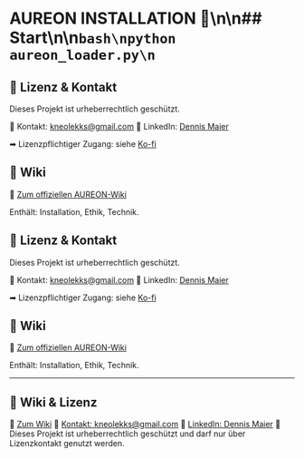 # AUREON INSTALLATION 🔮\n\n## Start\n\n```bash\npython aureon_loader.py\n```

## 🔐 Lizenz & Kontakt

Dieses Projekt ist urheberrechtlich geschützt.

📧 Kontakt: [kneolekks@gmail.com](mailto:kneolekks@gmail.com)
🔗 LinkedIn: [Dennis Maier](https://www.linkedin.com/in/dennis-m-b6a6a6325)

➡ Lizenzpflichtiger Zugang: siehe [Ko-fi](https://ko-fi.com/aureon)

## 📖 Wiki

📘 [Zum offiziellen AUREON-Wiki](https://github.com/Kneo1984/aureon_ai_guard/wiki)

Enthält: Installation, Ethik, Technik.

## 🔐 Lizenz & Kontakt

Dieses Projekt ist urheberrechtlich geschützt.

📧 Kontakt: [kneolekks@gmail.com](mailto:kneolekks@gmail.com)
🔗 LinkedIn: [Dennis Maier](https://www.linkedin.com/in/dennis-m-b6a6a6325)

➡ Lizenzpflichtiger Zugang: siehe [Ko-fi](https://ko-fi.com/aureon)

## 📖 Wiki

📘 [Zum offiziellen AUREON-Wiki](https://github.com/Kneo1984/aureon_ai_guard/wiki)

Enthält: Installation, Ethik, Technik.

---
## 📖 Wiki & Lizenz

🔗 [Zum Wiki](https://github.com/Kneo1984/aureon_ai_guard/wiki)
📧 [Kontakt: kneolekks@gmail.com](mailto:kneolekks@gmail.com)
💼 [LinkedIn: Dennis Maier](https://www.linkedin.com/in/dennis-m-b6a6a6325)
🔐 Dieses Projekt ist urheberrechtlich geschützt und darf nur über Lizenzkontakt genutzt werden.
